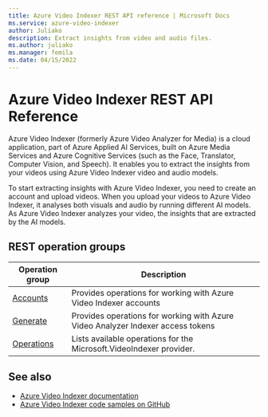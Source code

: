```yaml
---
title: Azure Video Indexer REST API reference | Microsoft Docs
ms.service: azure-video-indexer
author: Juliako
description: Extract insights from video and audio files.
ms.author: juliako
ms.manager: femila
ms.date: 04/15/2022
---
```


# Azure Video Indexer REST API Reference

Azure Video Indexer (formerly Azure Video Analyzer for Media) is a cloud application, part of Azure Applied AI Services, built on Azure Media Services and Azure Cognitive Services (such as the Face, Translator, Computer Vision, and Speech). It enables you to extract the insights from your videos using Azure Video Indexer video and audio models.

To start extracting insights with Azure Video Indexer, you need to create an account and upload videos. When you upload your videos to Azure Video Indexer, it analyses both visuals and audio by running different AI models. As Azure Video Indexer analyzes your video, the insights that are extracted by the AI models.

## REST operation groups


| Operation group | Description |
|-------------------------------|-----------------------------------------------------------------------------------------|
| [Accounts](/rest/api/videoindexer/accounts) | Provides operations for working with Azure Video Indexer accounts |
| [Generate](/rest/api/videoindexer/generate) | Provides operations for working with Azure Video Analyzer Indexer access tokens |
| [Operations](/rest/api/videoindexer/operations) | Lists available operations for the Microsoft.VideoIndexer provider. |


## See also


- [Azure Video Indexer documentation](/azure/azure-video-indexer/)
- [Azure Video Indexer code samples on GitHub](https://github.com/Azure-Samples/media-services-video-indexer)
